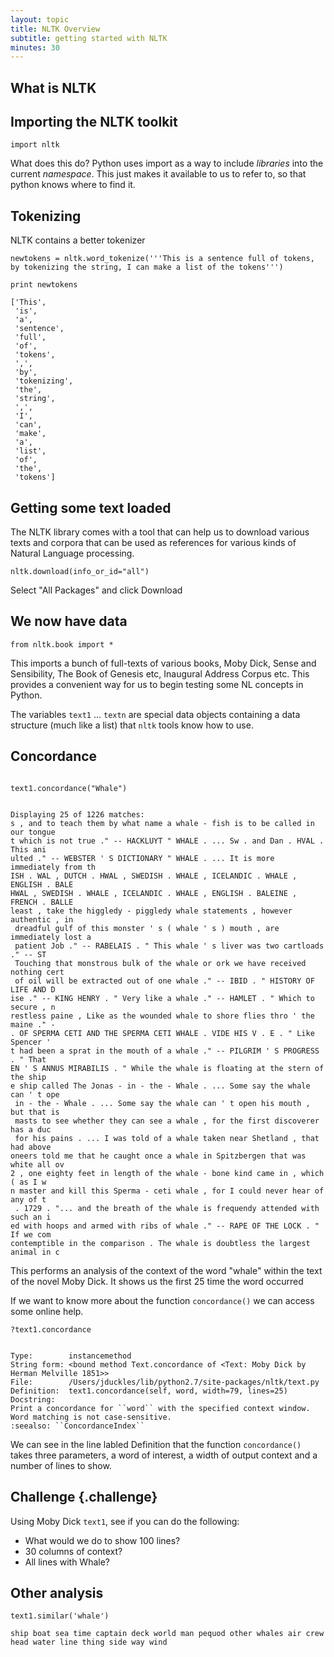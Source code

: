 ```yaml
---
layout: topic
title: NLTK Overview
subtitle: getting started with NLTK
minutes: 30
---
```

## What is NLTK

## Importing the NLTK toolkit

~~~ {.python}
import nltk
~~~

What does this do? Python uses import as a way to include *libraries* into the current *namespace*. This just makes it available to us to refer to, so that python knows where to find it.


## Tokenizing

NLTK contains a better tokenizer

~~~ {.python}
newtokens = nltk.word_tokenize('''This is a sentence full of tokens, by tokenizing the string, I can make a list of the tokens''')

print newtokens
~~~

~~~ {.output}
['This',
 'is',
 'a',
 'sentence',
 'full',
 'of',
 'tokens',
 ',',
 'by',
 'tokenizing',
 'the',
 'string',
 ',',
 'I',
 'can',
 'make',
 'a',
 'list',
 'of',
 'the',
 'tokens']

~~~

## Getting some text loaded

The NLTK library comes with a tool that can help us to download various texts and corpora that can be used as references for various kinds of Natural Language processing.

~~~ {.python}
nltk.download(info_or_id="all")
~~~


Select "All Packages" and click Download

## We now have data

~~~ {.python}
from nltk.book import *
~~~

This imports a bunch of full-texts of various books, Moby Dick, Sense and Sensibility, The Book of Genesis etc, Inaugural Address Corpus etc. This provides a convenient way for us to begin testing some NL concepts in Python.

The variables `text1` ... `textn` are special data objects containing a data structure (much like a list) that `nltk` tools know how to use.


## Concordance

~~~ {.python}

text1.concordance("Whale")
~~~

~~~ {.output}

Displaying 25 of 1226 matches:
s , and to teach them by what name a whale - fish is to be called in our tongue
t which is not true ." -- HACKLUYT " WHALE . ... Sw . and Dan . HVAL . This ani
ulted ." -- WEBSTER ' S DICTIONARY " WHALE . ... It is more immediately from th
ISH . WAL , DUTCH . HWAL , SWEDISH . WHALE , ICELANDIC . WHALE , ENGLISH . BALE
HWAL , SWEDISH . WHALE , ICELANDIC . WHALE , ENGLISH . BALEINE , FRENCH . BALLE
least , take the higgledy - piggledy whale statements , however authentic , in
 dreadful gulf of this monster ' s ( whale ' s ) mouth , are immediately lost a
 patient Job ." -- RABELAIS . " This whale ' s liver was two cartloads ." -- ST
 Touching that monstrous bulk of the whale or ork we have received nothing cert
 of oil will be extracted out of one whale ." -- IBID . " HISTORY OF LIFE AND D
ise ." -- KING HENRY . " Very like a whale ." -- HAMLET . " Which to secure , n
restless paine , Like as the wounded whale to shore flies thro ' the maine ." -
. OF SPERMA CETI AND THE SPERMA CETI WHALE . VIDE HIS V . E . " Like Spencer '
t had been a sprat in the mouth of a whale ." -- PILGRIM ' S PROGRESS . " That
EN ' S ANNUS MIRABILIS . " While the whale is floating at the stern of the ship
e ship called The Jonas - in - the - Whale . ... Some say the whale can ' t ope
 in - the - Whale . ... Some say the whale can ' t open his mouth , but that is
 masts to see whether they can see a whale , for the first discoverer has a duc
 for his pains . ... I was told of a whale taken near Shetland , that had above
oneers told me that he caught once a whale in Spitzbergen that was white all ov
2 , one eighty feet in length of the whale - bone kind came in , which ( as I w
n master and kill this Sperma - ceti whale , for I could never hear of any of t
 . 1729 . "... and the breath of the whale is frequendy attended with such an i
ed with hoops and armed with ribs of whale ." -- RAPE OF THE LOCK . " If we com
contemptible in the comparison . The whale is doubtless the largest animal in c
~~~

This performs an analysis of the context of the word "whale" within the text of the novel Moby Dick. It shows us the first 25 time the word occurred

If we want to know more about the function `concordance()` we can access some online help.

~~~ {.python}
?text1.concordance
~~~

~~~ {.output}

Type:        instancemethod
String form: <bound method Text.concordance of <Text: Moby Dick by Herman Melville 1851>>
File:        /Users/jduckles/lib/python2.7/site-packages/nltk/text.py
Definition:  text1.concordance(self, word, width=79, lines=25)
Docstring:
Print a concordance for ``word`` with the specified context window.
Word matching is not case-sensitive.
:seealso: ``ConcordanceIndex``
~~~

We can see in the line labled Definition that the function `concordance()` takes three parameters, a word of interest, a width of output context and a number of lines to show.

## Challenge {.challenge}

Using Moby Dick `text1`, see if you can do the following:

-	What would we do to show 100 lines?
-	30 columns of context?
-	All lines with Whale?

## Other analysis

~~~ {.python}
text1.similar('whale')
~~~

~~~ {.output}
ship boat sea time captain deck world man pequod other whales air crew head water line thing side way wind
~~~
